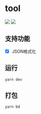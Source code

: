 # tool
![](https://img.shields.io/badge/Vue-2.6.10-green?logo=vue.js&style=flat)
![](https://img.shields.io/badge/Electron-6.0.2-green?logo=electron&style=flat)

## 支持功能

- [x] JSON格式化

## 运行

```shell
yarn dev
```

## 打包

```shell
yarn bd
```
